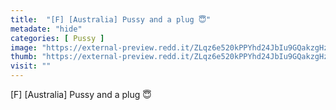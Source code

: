 ```yaml
---
title:  "[F] [Australia] Pussy and a plug 😇"
metadate: "hide"
categories: [ Pussy ]
image: "https://external-preview.redd.it/ZLqz6e520kPPYhd24JbIu9GQakzgHzQisHe4ouS4DwQ.jpg?auto=webp&s=8e37fdbf055e40b817a6a34dd71c9fbdf4ead6c9"
thumb: "https://external-preview.redd.it/ZLqz6e520kPPYhd24JbIu9GQakzgHzQisHe4ouS4DwQ.jpg?width=1080&crop=smart&auto=webp&s=71d23723845051315e73ffc91d01fde3894a1691"
visit: ""
---
```

[F] [Australia] Pussy and a plug 😇
